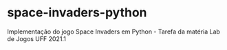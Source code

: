 # space-invaders-python
Implementação do jogo Space Invaders em Python - Tarefa da matéria Lab de Jogos UFF 2021.1
